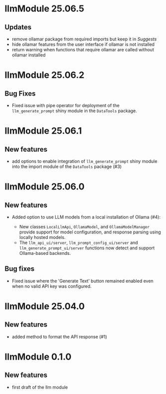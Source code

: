 # llmModule 25.06.5

## Updates
- remove ollamar package from required imports but keep it in _Suggests_
- hide ollamar features from the user interface if ollamar is not installed
- return warning when functions that require ollamar are called without ollamar installed

# llmModule 25.06.2

## Bug Fixes

* Fixed issue with pipe operator for deployment of the `llm_generate_prompt` shiny module in the `DataTools` package.

# llmModule 25.06.1

## New features

* add options to enable integration of `llm_generate_prompt` shiny module into the import module of the `DataTools` package (#3)

# llmModule 25.06.0

## New features

* Added option to use LLM models from a local installation of Ollama (#4):

  * New classes `LocalLlmApi`, `OllamaModel`, and `OllamaModelManager` provide support for model configuration, and response parsing using locally hosted models.
  * The `llm_api_ui/server`, `llm_prompt_config_ui/server` and `llm_generate_prompt_ui/server` functions now detect and support Ollama-based backends.

## Bug fixes

* Fixed issue where the 'Generate Text' button remained enabled even when no valid API key was configured.


# llmModule 25.04.0

## New features

* added method to format the API response (#1)

# llmModule 0.1.0

## New features

* first draft of the llm module

